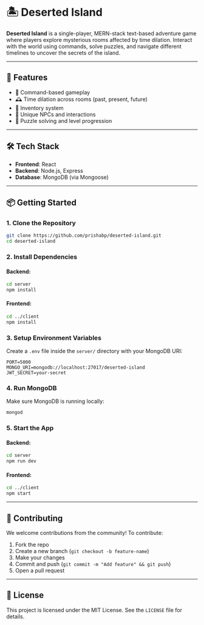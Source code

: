 # 🏝️ Deserted Island

**Deserted Island** is a single-player, MERN-stack text-based adventure game where players explore mysterious rooms affected by time dilation. Interact with the world using commands, solve puzzles, and navigate different timelines to uncover the secrets of the island.

---

## 🚀 Features

- 🧭 Command-based gameplay
- 🕰️ Time dilation across rooms (past, present, future)
- 🎒 Inventory system
- 🤖 Unique NPCs and interactions
- 🧩 Puzzle solving and level progression

---

## 🛠 Tech Stack

- **Frontend**: React
- **Backend**: Node.js, Express
- **Database**: MongoDB (via Mongoose)

---

## 📦 Getting Started

### 1. Clone the Repository

```bash
git clone https://github.com/prishabp/deserted-island.git
cd deserted-island
```

### 2. Install Dependencies

#### Backend:
```bash
cd server
npm install
```

#### Frontend:
```bash
cd ../client
npm install
```

### 3. Setup Environment Variables

Create a `.env` file inside the `server/` directory with your MongoDB URI:

```env
PORT=5000
MONGO_URI=mongodb://localhost:27017/deserted-island
JWT_SECRET=your-secret
```

### 4. Run MongoDB

Make sure MongoDB is running locally:
```bash
mongod
```

### 5. Start the App

#### Backend:
```bash
cd server
npm run dev
```

#### Frontend:
```bash
cd ../client
npm start
```

---

## 🤝 Contributing

We welcome contributions from the community! To contribute:

1. Fork the repo
2. Create a new branch (`git checkout -b feature-name`)
3. Make your changes
4. Commit and push (`git commit -m "Add feature" && git push`)
5. Open a pull request

---

## 📄 License

This project is licensed under the MIT License. See the `LICENSE` file for details.
